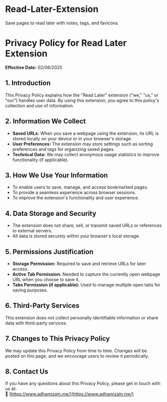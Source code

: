 # Read-Later-Extension
Save pages to read later with notes, tags, and favicons.

# Privacy Policy for Read Later Extension

**Effective Date:** 02/08/2025  

## 1. Introduction  
This Privacy Policy explains how the "Read Later" extension ("we," "us," or "our") handles user data. By using this extension, you agree to this policy's collection and use of information.  

## 2. Information We Collect  
- **Saved URLs:** When you save a webpage using the extension, its URL is stored locally on your device or in your browser's storage.  
- **User Preferences:** The extension may store settings such as sorting preferences and tags for organizing saved pages.  
- **Technical Data:** We may collect anonymous usage statistics to improve functionality (if applicable).  

## 3. How We Use Your Information  
- To enable users to save, manage, and access bookmarked pages.  
- To provide a seamless experience across browser sessions.  
- To improve the extension's functionality and user experience.  

## 4. Data Storage and Security  
- The extension does not share, sell, or transmit saved URLs or references to external servers.  
- All data is stored securely within your browser's local storage.  

## 5. Permissions Justification  
- **Storage Permission:** Required to save and retrieve URLs for later access.  
- **Active Tab Permission:** Needed to capture the currently open webpage URL when you choose to save it.  
- **Tabs Permission (if applicable):** Used to manage multiple open tabs for saving purposes.  

## 6. Third-Party Services  
This extension does not collect personally identifiable information or share data with third-party services.  

## 7. Changes to This Privacy Policy  
We may update this Privacy Policy from time to time. Changes will be posted on this page, and we encourage users to review it periodically.  

## 8. Contact Us  
If you have any questions about this Privacy Policy, please get in touch with us at:  
🔗 [https://www.adhamizain.me/](https://www.adhamizain.me/)  
